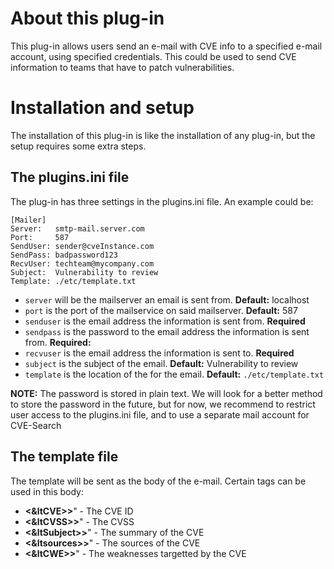 # About this plug-in
This plug-in allows users send an e-mail with CVE info to a specified
 e-mail account, using specified credentials. This could be used to
 send CVE information to teams that have to patch vulnerabilities.

# Installation and setup
The installation of this plug-in is like the installation of any
 plug-in, but the setup requires some extra steps.

## The plugins.ini file
The plug-in has three settings in the plugins.ini file. An example could
 be:

```
[Mailer]
Server:   smtp-mail.server.com
Port:     587
SendUser: sender@cveInstance.com
SendPass: badpassword123
RecvUser: techteam@mycompany.com
Subject:  Vulnerability to review
Template: ./etc/template.txt
```
 * `server` will be the mailserver an email is sent from.
   **Default:** localhost
 * `port` is the port of the mailservice on said mailserver.
   **Default:** 587
 * `senduser` is the email address the information is sent from.
   **Required**
 * `sendpass` is the password to the email address the information is
   sent from. **Required:**
 * `recvuser` is the email address the information is sent to.
   **Required**
 * `subject` is the subject of the email. **Default:** Vulnerability to
   review
 * `template` is the location of the for the email. **Default:**
   `./etc/template.txt`

**NOTE:** The password is stored in plain text. We will look for a
 better method to store the password in the future, but for now, we
 recommend to restrict user access to the plugins.ini file, and to use
 a separate mail account for CVE-Search

## The template file
The template will be sent as the body of the e-mail. Certain tags can be
 used in this body:

 * **&lt;&ltCVE&gt;&gt;**" - The CVE ID
 * **&lt;&ltCVSS&gt;&gt;**" - The CVSS
 * **&lt;&ltSubject&gt;&gt;**" - The summary of the CVE
 * **&lt;&ltsources&gt;&gt;**" - The sources of the CVE
 * **&lt;&ltCWE&gt;&gt;**" - The weaknesses targetted by the CVE

